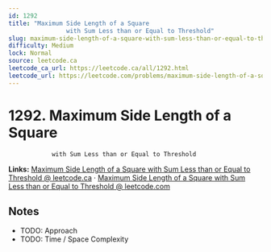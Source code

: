 ```yaml
--- 
id: 1292
title: "Maximum Side Length of a Square
                with Sum Less than or Equal to Threshold"
slug: maximum-side-length-of-a-square-with-sum-less-than-or-equal-to-threshold
difficulty: Medium
lock: Normal
source: leetcode.ca
leetcode_ca_url: https://leetcode.ca/all/1292.html
leetcode_url: https://leetcode.com/problems/maximum-side-length-of-a-square-with-sum-less-than-or-equal-to-threshold/
---
```


# 1292. Maximum Side Length of a Square
                with Sum Less than or Equal to Threshold

**Links:** [Maximum Side Length of a Square
                with Sum Less than or Equal to Threshold @ leetcode.ca](https://leetcode.ca/all/1292.html) · [Maximum Side Length of a Square
                with Sum Less than or Equal to Threshold @ leetcode.com](https://leetcode.com/problems/maximum-side-length-of-a-square-with-sum-less-than-or-equal-to-threshold/)

## Notes
- TODO: Approach
- TODO: Time / Space Complexity
